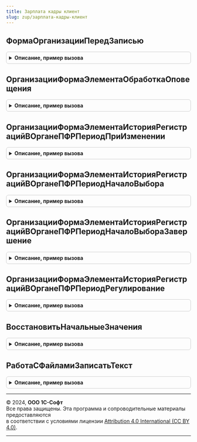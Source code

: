 ```yaml
---
title: Зарплата кадры клиент
slug: zup/зарплата-кадры-клиент
---
```



## ФормаОрганизацииПередЗаписью
<details style="margin: 1em 0; padding: 0.5em; border: 1px solid #ccc; border-radius: 6px;">

<summary style="font-weight: bold; cursor: pointer;">Описание, пример вызова</summary>

```bsl

// Выполняет необходимые проверки и запросы пользователю перед записью организации.
// При ответе пользователя о необходимости обработки вызывает сервер.
// Параметры:
//	ДанныеОрганизации - данные формы, соответствующие Организации.
//	Форма - форма справочника
//	Отказ - признак отказа от записи.
//	ОповещениеЗавершения - описание оповещения, выполняемого после завершения процедуры.
Процедура ФормаОрганизацииПередЗаписью(ДанныеОрганизации, Форма, Отказ, ОповещениеЗавершения = Неопределено, ЗакрытьПослеЗаписи = Истина) Экспорт
```

Пример вызова
```bsl
ЗарплатаКадрыКлиент.ФормаОрганизацииПередЗаписью(ДанныеОрганизации, Форма, Отказ, ОповещениеЗавершения, ЗакрытьПослеЗаписи);
```
</details>

## ОрганизацииФормаЭлементаОбработкаОповещения
<details style="margin: 1em 0; padding: 0.5em; border: 1px solid #ccc; border-radius: 6px;">

<summary style="font-weight: bold; cursor: pointer;">Описание, пример вызова</summary>

```bsl

// Выполняет действия в форме Организации, связанные с зарплатно-кадровой спецификой.
// Вызов процедуры необходимо выполнять в обработчике ОбработкаОповещения
// формы организации.
Процедура ОрганизацииФормаЭлементаОбработкаОповещения(Форма, ИмяСобытия, Параметр, Источник) Экспорт
```

Пример вызова
```bsl
ЗарплатаКадрыКлиент.ОрганизацииФормаЭлементаОбработкаОповещения(Форма, ИмяСобытия, Параметр, Источник) 
```
</details>

## ОрганизацииФормаЭлементаИсторияРегистрацийВОрганеПФРПериодПриИзменении
<details style="margin: 1em 0; padding: 0.5em; border: 1px solid #ccc; border-radius: 6px;">

<summary style="font-weight: bold; cursor: pointer;">Описание, пример вызова</summary>

```bsl

// Выполняет действия в форме Организации, связанные с зарплатно-кадровой спецификой.
// Вызов процедуры необходимо выполнять в обработчике ИсторияРегистрацийВОрганеПФРПериодПриИзменении
// формы организации.
Процедура ОрганизацииФормаЭлементаИсторияРегистрацийВОрганеПФРПериодПриИзменении(Форма) Экспорт
```

Пример вызова
```bsl
ЗарплатаКадрыКлиент.ОрганизацииФормаЭлементаИсторияРегистрацийВОрганеПФРПериодПриИзменении(Форма) 
```
</details>

## ОрганизацииФормаЭлементаИсторияРегистрацийВОрганеПФРПериодНачалоВыбора
<details style="margin: 1em 0; padding: 0.5em; border: 1px solid #ccc; border-radius: 6px;">

<summary style="font-weight: bold; cursor: pointer;">Описание, пример вызова</summary>

```bsl

// Выполняет действия в форме Организации, связанные с зарплатно-кадровой спецификой.
// Вызов процедуры необходимо выполнять в обработчике ИсторияРегистрацийВОрганеПФРПериодНачалоВыбора
// формы организации.
Процедура ОрганизацииФормаЭлементаИсторияРегистрацийВОрганеПФРПериодНачалоВыбора(Форма) Экспорт
```

Пример вызова
```bsl
ЗарплатаКадрыКлиент.ОрганизацииФормаЭлементаИсторияРегистрацийВОрганеПФРПериодНачалоВыбора(Форма) 
```
</details>

## ОрганизацииФормаЭлементаИсторияРегистрацийВОрганеПФРПериодНачалоВыбораЗавершение
<details style="margin: 1em 0; padding: 0.5em; border: 1px solid #ccc; border-radius: 6px;">

<summary style="font-weight: bold; cursor: pointer;">Описание, пример вызова</summary>

```bsl

// Продолжение процедуры ОрганизацииФормаЭлементаИсторияРегистрацийВОрганеПФРПериодНачалоВыбора.
//
Процедура ОрганизацииФормаЭлементаИсторияРегистрацийВОрганеПФРПериодНачалоВыбораЗавершение(ВыбранноеЗначение, ДополнительныеПараметры) Экспорт
```

Пример вызова
```bsl
ЗарплатаКадрыКлиент.ОрганизацииФормаЭлементаИсторияРегистрацийВОрганеПФРПериодНачалоВыбораЗавершение(ВыбранноеЗначение, ДополнительныеПараметры) 
```
</details>

## ОрганизацииФормаЭлементаИсторияРегистрацийВОрганеПФРПериодРегулирование
<details style="margin: 1em 0; padding: 0.5em; border: 1px solid #ccc; border-radius: 6px;">

<summary style="font-weight: bold; cursor: pointer;">Описание, пример вызова</summary>

```bsl

// Выполняет действия в форме Организации, связанные с зарплатно-кадровой спецификой.
// Вызов процедуры необходимо выполнять в обработчике ИсторияРегистрацийВОрганеПФРПериодРегулирование
// формы организации.
Процедура ОрганизацииФормаЭлементаИсторияРегистрацийВОрганеПФРПериодРегулирование(Форма, Направление) Экспорт
```

Пример вызова
```bsl
ЗарплатаКадрыКлиент.ОрганизацииФормаЭлементаИсторияРегистрацийВОрганеПФРПериодРегулирование(Форма, Направление) 
```
</details>

## ВосстановитьНачальныеЗначения
<details style="margin: 1em 0; padding: 0.5em; border: 1px solid #ccc; border-radius: 6px;">

<summary style="font-weight: bold; cursor: pointer;">Описание, пример вызова</summary>

```bsl

// Запускает фоновое задание, восстанавливающее начальные значения законодательных классификаторов.
//
// Параметры:
//   Форма - ФормаКлиентскогоПриложения - Форма, в которой расположена команда вызывающая команда.
//       Обновление вызывающей формы может быть реализовано в процедуре ОбработкаОповещения
//       с условием ИмяСобытия = "ВосстановленыНачальныеЗначения".
//
Процедура ВосстановитьНачальныеЗначения(Форма) Экспорт
```

Пример вызова
```bsl
ЗарплатаКадрыКлиент.ВосстановитьНачальныеЗначения(Форма) 
```
</details>

## РаботаСФайламиЗаписатьТекст
<details style="margin: 1em 0; padding: 0.5em; border: 1px solid #ccc; border-radius: 6px;">

<summary style="font-weight: bold; cursor: pointer;">Описание, пример вызова</summary>

```bsl

// Устарела.
// Параметры:
//   ДанныеФайла       - Структура - см. РаботаСФайламиСлужебныйВызовСервера.ДанныеФайла
//   ТекстовыйДокумент - ТекстовыйДокумент
//   ИмяФайла          - Строка
//   Кодировка         - КодировкаТекста, Строка
//
Процедура РаботаСФайламиЗаписатьТекст(ДанныеФайла, ТекстовыйДокумент, ИмяФайла, Кодировка) Экспорт
```

Пример вызова
```bsl
ЗарплатаКадрыКлиент.РаботаСФайламиЗаписатьТекст(ДанныеФайла, ТекстовыйДокумент, ИмяФайла, Кодировка) 
```
</details>

---

© 2024, **ООО 1С-Софт**  
Все права защищены. Эта программа и сопроводительные материалы предоставляются  
в соответствии с условиями лицензии [Attribution 4.0 International (CC BY 4.0)](https://creativecommons.org/licenses/by/4.0/legalcode).

---
